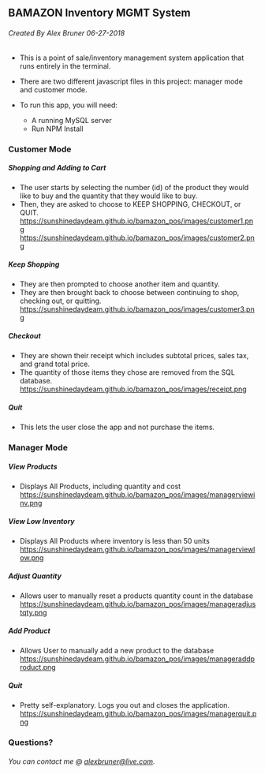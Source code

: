 ## BAMAZON Inventory MGMT System
###### Created By Alex Bruner 06-27-2018

- This is a point of sale/inventory management system application that runs entirely in the terminal.

- There are two different javascript files in this project: manager mode and customer mode.

- To run this app, you will need:
	- A running MySQL server
	- Run NPM Install

### Customer Mode 
##### Shopping and Adding to Cart
- The user starts by selecting the number (id) of the product they would like to buy and the quantity that they would like to buy.
- Then, they are asked to choose to KEEP SHOPPING, CHECKOUT, or QUIT.
	https://sunshinedaydeam.github.io/bamazon_pos/images/customer1.png
	https://sunshinedaydeam.github.io/bamazon_pos/images/customer2.png
##### Keep Shopping

- They are then prompted to choose another item and quantity.
- They are then brought back to choose between continuing to shop, checking out, or quitting.
	https://sunshinedaydeam.github.io/bamazon_pos/images/customer3.png
##### Checkout

- They are shown their receipt which includes subtotal prices, sales tax, and grand total price.
- The quantity of those items they chose are removed from the SQL database.
	https://sunshinedaydeam.github.io/bamazon_pos/images/receipt.png
##### Quit
- This lets the user close the app and not purchase the items.

### Manager Mode

##### View Products
- Displays All Products, including quantity and cost
https://sunshinedaydeam.github.io/bamazon_pos/images/managerviewinv.png
##### View Low Inventory
- Displays All Products where inventory is less than 50 units
https://sunshinedaydeam.github.io/bamazon_pos/images/managerviewlow.png
##### Adjust Quantity
- Allows user to manually reset a products quantity count in the database
https://sunshinedaydeam.github.io/bamazon_pos/images/manageradjustqty.png
##### Add Product
- Allows User to manually add a new product to the database
https://sunshinedaydeam.github.io/bamazon_pos/images/manageraddproduct.png
##### Quit
- Pretty self-explanatory.  Logs you out and closes the application.
https://sunshinedaydeam.github.io/bamazon_pos/images/managerquit.png

### Questions?
###### You can contact me @ alexbruner@live.com.
